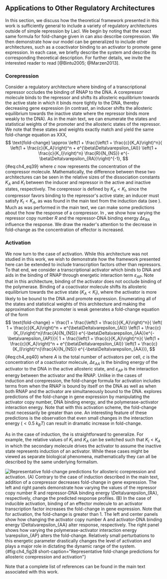 ## Applications to Other Regulatory Architectures

In this section, we discuss how the theoretical framework presented in this work
is sufficiently general to include a variety of regulatory architectures outside
of simple repression by LacI. We begin by noting that the exact same formula for
fold-change given in can also describe corepression. We then demonstrate how our
model can be generalized to include other architectures, such as a coactivator
binding to an activator to promote gene expression. In each case, we briefly
describe the system and describe its corresponding theoretical description. For
further details, we invite the interested reader to read [@Bintu2005;
@Marzen2013].

### Corepression

Consider a regulatory architecture where binding of a transcriptional repressor
occludes the binding of RNAP to the DNA. A corepressor molecule binds to the
repressor and shifts its allosteric equilibrium towards the active state in
which it binds more tightly to the DNA, thereby decreasing gene expression (in
contrast, an inducer shifts the allosteric equilibrium towards the inactive
state where the repressor binds more weakly to the DNA). As in the main text, we
can enumerate the states and statistical weights of the promoter and the
allosteric states of the repressor. We note that these states and weights
exactly match and yield the same fold-change equation as XXX, 
$$
\text{fold-change} \approx 
\left(1 + \frac{\left(1 + \frac{c}{K_A}\right)^n}{
\left(1 + \frac{c}{K_A}\right)^n + e^{\beta\Delta\varepsilon_{AI}}
\left(1 + \frac{c}{K_I}\right)^n} \frac{R}{N_{NS}}
e^{-\beta\Delta\varepsilon_{RA}}\right)^{-1},
$${#eq:ch4_eq39}
where $c$ now represents the concentration of the corepressor molecule.
Mathematically, the difference between these two architectures can be seen in
the relative sizes of the dissociation constants $K_A$ and $K_I$ between the
inducer and repressor in the active and inactive states, respectively. The
corepressor is defined by $K_A < K_I$, since the corepressor favors binding to
the repressor's active state; an inducer must satisfy $K_I < K_A$, as was found
in the main text from the induction data (see ). Much as was performed in the
main text, we can make some predictions about the how the response of a
corepressor. In , we show how varying the repressor copy number $R$ and the
repressor-DNA binding energy $\Delta\varepsilon_{RA}$ influence the response. We
draw the reader's attention to the decrease in fold-change as the concentration
of effector is increased.

### Activation

We now turn to the case of activation. While this architecture was not
studied in this work, we wish to demonstrate how the framework presented
here can be extended to include transcription factors other than
repressors. To that end, we consider a transcriptional activator which
binds to DNA and aids in the binding of RNAP through energetic
interaction term $\varepsilon_{AP}$. Note that in this architecture,
binding of the activator does not occlude binding of the polymerase.
Binding of a coactivator molecule shifts its allosteric equilibrium
towards the active state ($K_A < K_I$), where the activator is more
likely to be bound to the DNA and promote expression. Enumerating all of
the states and statistical weights of this architecture and making the
approximation that the promoter is weak generates a fold-change equation
of the form 
$$
\text{fold-change} = 
\frac{1 + \frac{\left(1 + \frac{c}{K_A}\right)^n}{
\left( 1 + \frac{c}{K_A}\right)^n + e^{\beta\Delta\varepsilon_{AI}}
\left(1 + \frac{c}{K_I}\right)^n}\frac{A}{N_{NS}}
e^{-\beta\Delta\varepsilon_{AA}}e^{-\beta\varepsilon_{AP}}}{
1 + \frac{\left(1 + \frac{c}{K_A}\right)^n}{
\left(1 + \frac{c}{K_A}\right)^n + e^{\beta\Delta\varepsilon_{AI}}
\left(1 + \frac{c}{K_I}\right)^n}\frac{A}{N_{NS}}
e^{-\beta\Delta\varepsilon_{AA}}},
$${#eq:ch4_eq40}
where $A$ is the total number of activators per cell, $c$ is the concentration
of a coactivator molecule, $\Delta\varepsilon_{AA}$ is the binding energy of the
activator to the DNA in the active allosteric state, and $\varepsilon_{AP}$ is
the interaction energy between the activator and the RNAP. Unlike in the cases
of induction and corepression, the fold-change formula for activation includes
terms from when the RNAP is bound by itself on the DNA as well as when both RNAP
and the activator are simultaneously bound to the DNA. explores predictions of
the fold-change in gene expression by manipulating the activator copy number,
DNA binding energy, and the polymerase-activator interaction energy. Note that
with this activation scheme, the fold-change must necessarily be greater than
one. An interesting feature of these predictions is the observation that even
small changes in the interaction energy ($< 0.5~k_BT$) can result in dramatic
increase in fold-change.

As in the case of induction, the is straightforward to generalize. For example,
the relative values of $K_I$ and $K_A$ can be switched such that $K_I < K_A$ in
which the secondary molecule drives the activator to assume the inactive state
represents induction of an activator. While these cases might be viewed as
separate biological phenomena, mathematically they can all be described by the
same underlying formalism.

![**Representative fold-change predictions for allosteric corepression and
activation.** (A) Contrary to the case of induction described in the main text,
addition of a corepressor decreases fold-change in gene expression. The left and
right panels demonstrate how varying the values of the repressor copy number $R$
and repressor-DNA binding energy $\Delta\varepsilon_{RA}$, respectively, change
the predicted response profiles. (B) In the case of inducible activation,
binding of an effector molecule to an activator transcription factor increases
the fold-change in gene expression. Note that for activation, the fold-change is
greater than 1. The left and center panels show how changing the activator copy
number $A$ and activator-DNA binding energy $\Delta\varepsilon_{AA}$ alter
response, respectively. The right panel shows how varying the
polymerase-activator interaction energy $\varepsilon_{AP}$ alters the
fold-change. Relatively small perturbations to this energetic parameter
drastically changes the level of activation and plays a major role in dictating
the dynamic range of the system.](ch4_fig28){#fig:ch4_fig28
short-caption="Representative fold-change predictions for allosteric
corepression and activation"}

Note that a complete list of references can be found in the main text associated
with this work.
